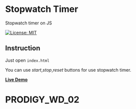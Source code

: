 # Stopwatch Timer
Stopwatch timer on JS

[![License: MIT](https://img.shields.io/badge/License-MIT-yellow.svg)](https://opensource.org/licenses/MIT)

## Instruction
Just open `index.html`

You can use *start*,*stop*,*reset* buttons for use stopwatch timer.

**[Live Demo](https://capwan.github.io/Stopwatch_timer/)**


# PRODIGY_WD_02
